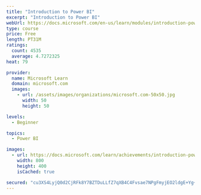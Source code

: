 ```yaml
---
title: "Introduction to Power BI"
excerpt: "Introduction to Power BI"
webUrl: https://docs.microsoft.com/en-us/learn/modules/introduction-power-bi/
type: course
price: Free
length: PT31M
ratings:
  count: 4535
  average: 4.7272325
heat: 79

provider:
  name: Microsoft Learn
  domain: microsoft.com
  images:
    - url: /assets/images/organizations/microsoft.com-50x50.jpg
      width: 50
      height: 50

levels:
  - Beginner

topics:
  - Power BI

images:
  - url: https://docs.microsoft.com/learn/achievements/introduction-power-bi-social.png
    width: 800
    height: 400
    isCached: true

secured: "cu3XS4LyjQ0d2CjRFk8Y7BZTDuLLfZ7qXB4C4Fvsae7NPgFmyjEO2ldgE+Yg+h2YiPRC53ikuNycrL9aP10spMr74OnoWbxhoO4DZhehcbaSTWPI8id7YvtqBhj8B1bURS7kQU4x8vy/V4zPeMaakxqo++sGeztZzkvLtE4A7f6izr+Wsmq7YNEofyZVeQtLGleyLSJsIJbKcP6/hRJOdJedA9vbCklnOwbB014B1IgM9AZnmo4edBb65DbvbgTuFAhqOxX1BxZloAxk6vVy8zV091ga4W+NAffoYQBSS/ANT0G6VEcstC0yq7WdkGJLKCYRnXo26HxU+XFWckhesAWl3eaRsD1eYEfOQtJvktnqyaPYjISc8phXuSaShnWVaRqau/8fd7ilzIyDSvIdyee2Bid68OO1QVMW4c4PwyQ=;6XoVyfg+LVaIDzx+es48EA=="
---
```


